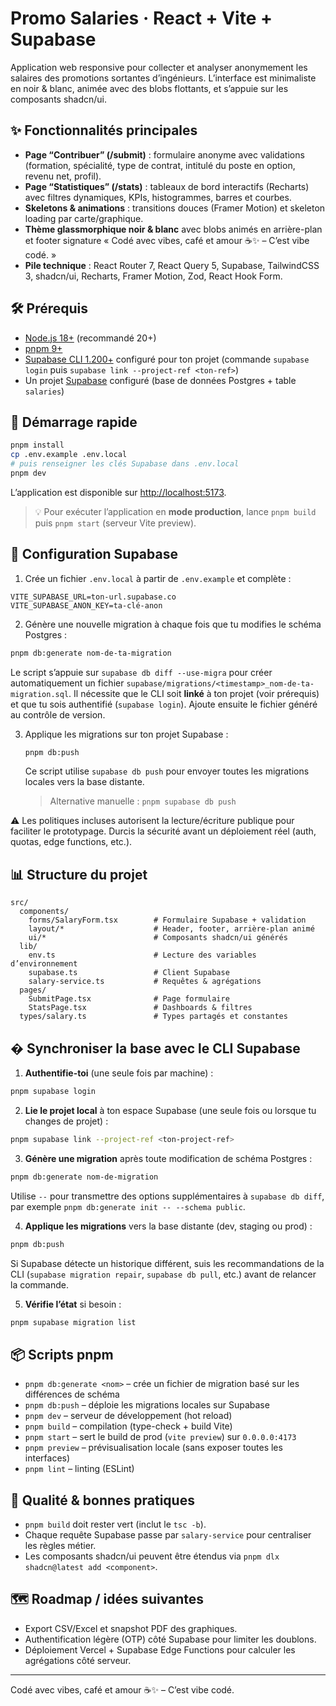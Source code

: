 # Promo Salaries · React + Vite + Supabase

Application web responsive pour collecter et analyser anonymement les salaires des promotions sortantes d’ingénieurs. L’interface est minimaliste en noir & blanc, animée avec des blobs flottants, et s’appuie sur les composants shadcn/ui.

## ✨ Fonctionnalités principales

- **Page “Contribuer” (/submit)** : formulaire anonyme avec validations (formation, spécialité, type de contrat, intitulé du poste en option, revenu net, profil).
- **Page “Statistiques” (/stats)** : tableaux de bord interactifs (Recharts) avec filtres dynamiques, KPIs, histogrammes, barres et courbes.
- **Skeletons & animations** : transitions douces (Framer Motion) et skeleton loading par carte/graphique.
- **Thème glassmorphique noir & blanc** avec blobs animés en arrière-plan et footer signature « Codé avec vibes, café et amour ☕✨ – C’est vibe codé. »
- **Pile technique** : React Router 7, React Query 5, Supabase, TailwindCSS 3, shadcn/ui, Recharts, Framer Motion, Zod, React Hook Form.

## 🛠️ Prérequis

- [Node.js 18+](https://nodejs.org/) (recommandé 20+)
- [pnpm 9+](https://pnpm.io/installation)
- [Supabase CLI 1.200+](https://supabase.com/docs/guides/cli) configuré pour ton projet (commande `supabase login` puis `supabase link --project-ref <ton-ref>`)
- Un projet [Supabase](https://supabase.com/) configuré (base de données Postgres + table `salaries`)

## 🚀 Démarrage rapide

```bash
pnpm install
cp .env.example .env.local
# puis renseigner les clés Supabase dans .env.local
pnpm dev
```

L’application est disponible sur [http://localhost:5173](http://localhost:5173).

> 💡 Pour exécuter l’application en **mode production**, lance `pnpm build` puis `pnpm start` (serveur Vite preview).

## 🔐 Configuration Supabase

1. Crée un fichier `.env.local` à partir de `.env.example` et complète :

```
VITE_SUPABASE_URL=ton-url.supabase.co
VITE_SUPABASE_ANON_KEY=ta-clé-anon
```

2. Génère une nouvelle migration à chaque fois que tu modifies le schéma Postgres :

```bash
pnpm db:generate nom-de-ta-migration
```

Le script s’appuie sur `supabase db diff --use-migra` pour créer automatiquement un fichier `supabase/migrations/<timestamp>_nom-de-ta-migration.sql`. Il nécessite que le CLI soit **linké** à ton projet (voir prérequis) et que tu sois authentifié (`supabase login`). Ajoute ensuite le fichier généré au contrôle de version.

3. Applique les migrations sur ton projet Supabase :

   ```bash
   pnpm db:push
   ```

   Ce script utilise `supabase db push` pour envoyer toutes les migrations locales vers la base distante.

   > Alternative manuelle : `pnpm supabase db push`

⚠️ Les politiques incluses autorisent la lecture/écriture publique pour faciliter le prototypage. Durcis la sécurité avant un déploiement réel (auth, quotas, edge functions, etc.).

## 📊 Structure du projet

```
src/
  components/
    forms/SalaryForm.tsx        # Formulaire Supabase + validation
    layout/*                    # Header, footer, arrière-plan animé
    ui/*                        # Composants shadcn/ui générés
  lib/
    env.ts                      # Lecture des variables d’environnement
    supabase.ts                 # Client Supabase
    salary-service.ts           # Requêtes & agrégations
  pages/
    SubmitPage.tsx              # Page formulaire
    StatsPage.tsx               # Dashboards & filtres
  types/salary.ts               # Types partagés et constantes
```

## � Synchroniser la base avec le CLI Supabase

1. **Authentifie-toi** (une seule fois par machine) :

```bash
pnpm supabase login
```

2. **Lie le projet local** à ton espace Supabase (une seule fois ou lorsque tu changes de projet) :

```bash
pnpm supabase link --project-ref <ton-project-ref>
```

3. **Génère une migration** après toute modification de schéma Postgres :

```bash
pnpm db:generate nom-de-migration
```

Utilise `--` pour transmettre des options supplémentaires à `supabase db diff`, par exemple `pnpm db:generate init -- --schema public`.

4. **Applique les migrations** vers la base distante (dev, staging ou prod) :

```bash
pnpm db:push
```

Si Supabase détecte un historique différent, suis les recommandations de la CLI (`supabase migration repair`, `supabase db pull`, etc.) avant de relancer la commande.

5. **Vérifie l’état** si besoin :

```bash
pnpm supabase migration list
```

## 📦 Scripts pnpm

- `pnpm db:generate <nom>` – crée un fichier de migration basé sur les différences de schéma
- `pnpm db:push` – déploie les migrations locales sur Supabase
- `pnpm dev` – serveur de développement (hot reload)
- `pnpm build` – compilation (type-check + build Vite)
- `pnpm start` – sert le build de prod (`vite preview`) sur `0.0.0.0:4173`
- `pnpm preview` – prévisualisation locale (sans exposer toutes les interfaces)
- `pnpm lint` – linting (ESLint)

## 🧪 Qualité & bonnes pratiques

- `pnpm build` doit rester vert (inclut le `tsc -b`).
- Chaque requête Supabase passe par `salary-service` pour centraliser les règles métier.
- Les composants shadcn/ui peuvent être étendus via `pnpm dlx shadcn@latest add <component>`.

## 🗺️ Roadmap / idées suivantes

- Export CSV/Excel et snapshot PDF des graphiques.
- Authentification légère (OTP) côté Supabase pour limiter les doublons.
- Déploiement Vercel + Supabase Edge Functions pour calculer les agrégations côté serveur.

---

Codé avec vibes, café et amour ☕✨ – C’est vibe codé.
